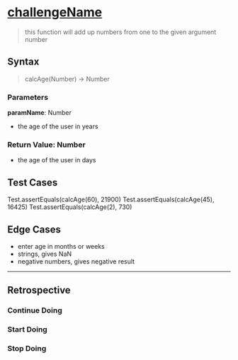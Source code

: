 # [challengeName](link-to-challenge)

> this function will add up numbers from one to the given argument number

## Syntax

> calcAge(Number) -> Number

### Parameters

**paramName**: Number

- the age of the user in years

### Return Value: Number

- the age of the user in days

## Test Cases

Test.assertEquals(calcAge(60), 21900) Test.assertEquals(calcAge(45), 16425)
Test.assertEquals(calcAge(2), 730)

##

## Edge Cases

- enter age in months or weeks
- strings, gives NaN
- negative numbers, gives negative result

---

## Retrospective

<!--
  write any notes to help you review this exercise later, and to help others' study it.

  this might include:

  - good ideas to use later in your own code
  - less good ideas to avoid in your own code
  - new vocabulary you learned
  - the most important thing(s) you learned
  - something that you still don't understand but want to keep studying
  - something that surprised you
  - tricks you will want to remember and use later
-->

### Continue Doing

### Start Doing

### Stop Doing
